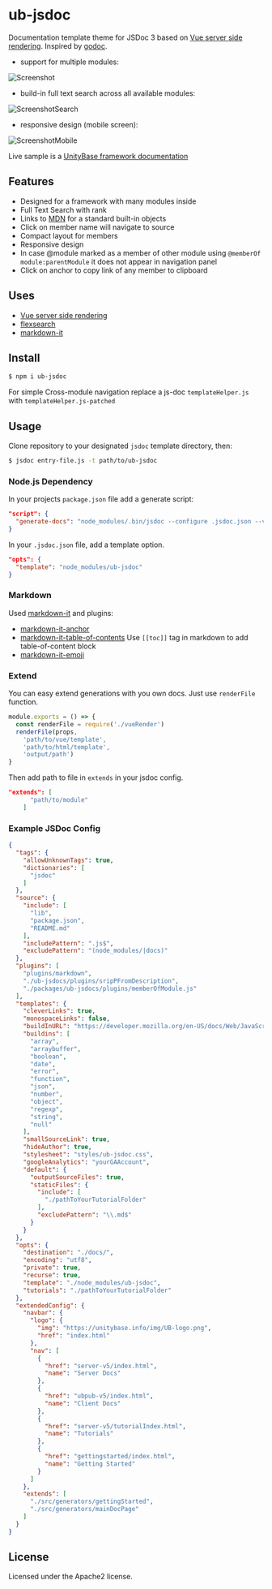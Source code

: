 # ub-jsdoc

Documentation template theme for JSDoc 3 based on [Vue server side rendering](https://ssr.vuejs.org/).
Inspired by [godoc](https://godoc.org/golang.org/x/tools/cmd/godoc).

 - support for multiple modules:  
 
![Screenshot](screenshot.png)

 - build-in full text search across all available modules:
 
![ScreenshotSearch](screenshotSearch.png)

 - responsive design (mobile screen):
  
![ScreenshotMobile](screenshotMobile.png)

Live sample is a [UnityBase framework documentation](https://unitybase.info/api/index.html)

## Features

- Designed for a framework with many modules inside
- Full Text Search with rank
- Links to [MDN](https://developer.mozilla.org/en-US/docs/Web/JavaScript/Reference/Global_Objects) for a standard built-in objects
- Click on member name will navigate to source
- Compact layout for members
- Responsive design
- In case @module marked as a member of other module using `@memberOf module:parentModule` it does not appear in navigation panel
- Click on anchor to copy link of any member to clipboard 


## Uses

- [Vue server side rendering](https://ssr.vuejs.org/)
- [flexsearch](https://github.com/nextapps-de/flexsearch)
- [markdown-it](https://github.com/markdown-it/markdown-it)


## Install

```bash
$ npm i ub-jsdoc
```

For simple Cross-module navigation replace a js-doc `templateHelper.js` with `templateHelper.js-patched`

## Usage

Clone repository to your designated `jsdoc` template directory, then:

```bash
$ jsdoc entry-file.js -t path/to/ub-jsdoc
```

### Node.js Dependency

In your projects `package.json` file add a generate script:

```json
"script": {
  "generate-docs": "node_modules/.bin/jsdoc --configure .jsdoc.json --verbose"
}
```

In your `.jsdoc.json` file, add a template option.

```json
"opts": {
  "template": "node_modules/ub-jsdoc"
}
```

### Markdown
Used [markdown-it](https://github.com/markdown-it/markdown-it) and plugins:
 - [markdown-it-anchor](https://www.npmjs.com/package/markdown-it-anchor)
 - [markdown-it-table-of-contents](https://www.npmjs.com/package/markdown-it-table-of-contents)
   Use `[[toc]]` tag in markdown to add table-of-content block
 - [markdown-it-emoji](https://www.npmjs.com/package/markdown-it-emoji)
   

### Extend
You can easy extend generations with you own docs. 
Just use `renderFile` function.
```js
module.exports = () => {
  const renderFile = require('./vueRender')
  renderFile(props,
    'path/to/vue/template',
    'path/to/html/template',
    'output/path')
}
```
Then add path to file in `extends` in your jsdoc config.
```json
"extends": [
      "path/to/module"
    ]
```

### Example JSDoc Config

```json
{
  "tags": {
    "allowUnknownTags": true,
    "dictionaries": [
      "jsdoc"
    ]
  },
  "source": {
    "include": [
      "lib",
      "package.json",
      "README.md"
    ],
    "includePattern": ".js$",
    "excludePattern": "(node_modules/|docs)"
  },
  "plugins": [
    "plugins/markdown",
    "./ub-jsdocs/plugins/sripPFromDescription",
    "./packages/ub-jsdocs/plugins/memberOfModule.js"
  ],
  "templates": {
    "cleverLinks": true,
    "monospaceLinks": false,
    "buildInURL": "https://developer.mozilla.org/en-US/docs/Web/JavaScript/Reference/Global_Objects/",
    "buildins": [
      "array",
      "arraybuffer",
      "boolean",
      "date",
      "error",
      "function",
      "json",
      "number",
      "object",
      "regexp",
      "string",
      "null"
    ],
    "smallSourceLink": true,
    "hideAuthor": true,
    "stylesheet": "styles/ub-jsdoc.css",
    "googleAnalytics": "yourGAAccount",
    "default": {
      "outputSourceFiles": true,
      "staticFiles": {
        "include": [
          "./pathToYourTutorialFolder"
        ],
        "excludePattern": "\\.md$"
      }
    }
  },
  "opts": {
    "destination": "./docs/",
    "encoding": "utf8",
    "private": true,
    "recurse": true,
    "template": "./node_modules/ub-jsdoc",
    "tutorials": "./pathToYourTutorialFolder"
  },
  "extendedConfig": {
    "navbar": {
      "logo": {
        "img": "https://unitybase.info/img/UB-logo.png",
        "href": "index.html"
      },
      "nav": [
        {
          "href": "server-v5/index.html",
          "name": "Server Docs"
        },
        {
          "href": "ubpub-v5/index.html",
          "name": "Client Docs"
        },
        {
          "href": "server-v5/tutorialIndex.html",
          "name": "Tutorials"
        },
        {
          "href": "gettingstarted/index.html",
          "name": "Getting Started"
        }
      ]
    },
    "extends": [
      "./src/generators/gettingStarted",
      "./src/generators/mainDocPage"
    ]
  }
}
```

## License

Licensed under the Apache2 license.
